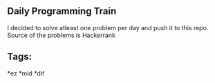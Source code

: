 ## Daily Programming Train

I decided to solve atleast one problem per day and push it to this repo.
Source of the problems is Hackerrank

## Tags:
*ez
*mid
*dif
